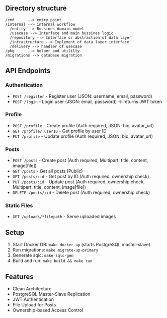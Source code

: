 ## Directory structure

```
/cmd      --> entry point
/internal --> internal workflow
  /entity --> Bussines domain model
  /usecase --> Interface and main bussines logic
  /repository --> Interface or abstraction of data layer
  /infrastructure --> Implement of data layer interface
  /delivery --> handler of usecase
/pkg      --> helper and utililty
/migrations --> database migration
```

## API Endpoints

### Authentication
- `POST /register` - Register user (JSON: username, email, password)
- `POST /login` - Login user (JSON: email, password) -> returns JWT token

### Profile
- `POST /profile` - Create profile (Auth required, JSON: bio, avatar_url)
- `GET /profile/:userID` - Get profile by user ID
- `PUT /profile` - Update profile (Auth required, JSON: bio, avatar_url)

### Posts
- `POST /posts` - Create post (Auth required, Multipart: title, content, image[file])
- `GET /posts` - Get all posts (Public)
- `GET /posts/:id` - Get post by ID (Auth required, ownership check)
- `PUT /posts/:id` - Update post (Auth required, ownership check, Multipart: title, content, image[file])
- `DELETE /posts/:id` - Delete post (Auth required, ownership check)

### Static Files
- `GET /uploads/*filepath` - Serve uploaded images

## Setup
1. Start Docker DB: `make docker-up` (starts PostgreSQL master-slave)
2. Run migrations: `make migrate-up-primary`
3. Generate sqlc: `make sqlc-gen`
4. Build and run: `make build && make run`

## Features
- Clean Architecture
- PostgreSQL Master-Slave Replication
- JWT Authentication
- File Upload for Posts
- Ownership-based Access Control
